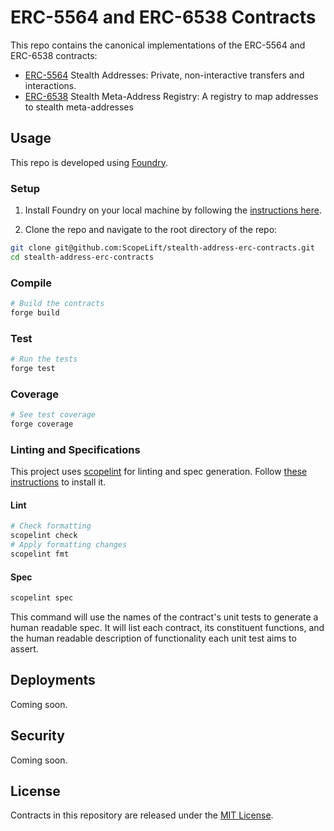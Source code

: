 # ERC-5564 and ERC-6538 Contracts

This repo contains the canonical implementations of the ERC-5564 and ERC-6538 contracts:

- [ERC-5564](https://eips.ethereum.org/EIPS/eip-5564) Stealth Addresses: Private, non-interactive transfers and interactions.
- [ERC-6538](https://eips.ethereum.org/EIPS/eip-6538) Stealth Meta-Address Registry: A registry to map addresses to stealth meta-addresses

## Usage

This repo is developed using [Foundry](https://book.getfoundry.sh/).

### Setup

1. Install Foundry on your local machine by following the [instructions here](https://book.getfoundry.sh/getting-started/installation).

2. Clone the repo and navigate to the root directory of the repo:

```sh
git clone git@github.com:ScopeLift/stealth-address-erc-contracts.git
cd stealth-address-erc-contracts
```

### Compile

```sh
# Build the contracts
forge build
```

### Test

```sh
# Run the tests
forge test
```

### Coverage

```sh
# See test coverage
forge coverage
```

### Linting and Specifications

This project uses [scopelint](https://github.com/ScopeLift/scopelint) for linting and spec generation. Follow [these instructions](https://github.com/ScopeLift/scopelint?tab=readme-ov-file#installation) to install it.

#### Lint

```bash
# Check formatting
scopelint check
# Apply formatting changes
scopelint fmt
```

#### Spec

```bash
scopelint spec
```

This command will use the names of the contract's unit tests to generate a human readable spec. It will list each contract, its constituent functions, and the human readable description of functionality each unit test aims to assert.

## Deployments

Coming soon.

## Security

Coming soon.

## License

Contracts in this repository are released under the [MIT License](https://github.com/ScopeLift/stealth-address-erc-contracts/blob/main/LICENSE).
